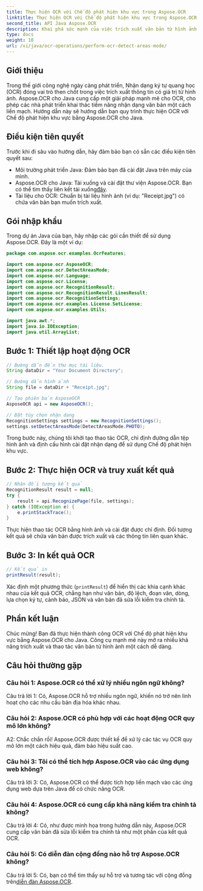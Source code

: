 ```yaml
---
title: Thực hiện OCR với Chế độ phát hiện khu vực trong Aspose.OCR
linktitle: Thực hiện OCR với Chế độ phát hiện khu vực trong Aspose.OCR
second_title: API Java Aspose.OCR
description: Khai phá sức mạnh của việc trích xuất văn bản từ hình ảnh bằng Aspose.OCR cho Java. Hướng dẫn toàn diện về OCR với Chế độ phát hiện khu vực.
type: docs
weight: 10
url: /vi/java/ocr-operations/perform-ocr-detect-areas-mode/
---
```

## Giới thiệu

Trong thế giới công nghệ ngày càng phát triển, Nhận dạng ký tự quang học (OCR) đóng vai trò then chốt trong việc trích xuất thông tin có giá trị từ hình ảnh. Aspose.OCR cho Java cung cấp một giải pháp mạnh mẽ cho OCR, cho phép các nhà phát triển khai thác tiềm năng nhận dạng văn bản một cách liền mạch. Hướng dẫn này sẽ hướng dẫn bạn quy trình thực hiện OCR với Chế độ phát hiện khu vực bằng Aspose.OCR cho Java.

## Điều kiện tiên quyết

Trước khi đi sâu vào hướng dẫn, hãy đảm bảo bạn có sẵn các điều kiện tiên quyết sau:

- Môi trường phát triển Java: Đảm bảo bạn đã cài đặt Java trên máy của mình.
-  Aspose.OCR cho Java: Tải xuống và cài đặt thư viện Aspose.OCR. Bạn có thể tìm thấy liên kết tải xuống[đây](https://releases.aspose.com/ocr/java/).
- Tài liệu cho OCR: Chuẩn bị tài liệu hình ảnh (ví dụ: "Receipt.jpg") có chứa văn bản bạn muốn trích xuất.

## Gói nhập khẩu

Trong dự án Java của bạn, hãy nhập các gói cần thiết để sử dụng Aspose.OCR. Đây là một ví dụ:

```java
package com.aspose.ocr.examples.OcrFeatures;

import com.aspose.ocr.AsposeOCR;
import com.aspose.ocr.DetectAreasMode;
import com.aspose.ocr.Language;
import com.aspose.ocr.License;
import com.aspose.ocr.RecognitionResult;
import com.aspose.ocr.RecognitionResult.LinesResult;
import com.aspose.ocr.RecognitionSettings;
import com.aspose.ocr.examples.License.SetLicense;
import com.aspose.ocr.examples.Utils;

import java.awt.*;
import java.io.IOException;
import java.util.ArrayList;
```

## Bước 1: Thiết lập hoạt động OCR

```java
// Đường dẫn đến thư mục tài liệu.
String dataDir = "Your Document Directory";

// Đường dẫn hình ảnh
String file = dataDir + "Receipt.jpg";

// Tạo phiên bản AsposeOCR
AsposeOCR api = new AsposeOCR();

// Đặt tùy chọn nhận dạng
RecognitionSettings settings = new RecognitionSettings();
settings.setDetectAreasMode(DetectAreasMode.PHOTO);
```

Trong bước này, chúng tôi khởi tạo thao tác OCR, chỉ định đường dẫn tệp hình ảnh và định cấu hình cài đặt nhận dạng để sử dụng Chế độ phát hiện khu vực.

## Bước 2: Thực hiện OCR và truy xuất kết quả

```java
// Nhận đối tượng kết quả
RecognitionResult result = null;
try {
    result = api.RecognizePage(file, settings);
} catch (IOException e) {
    e.printStackTrace();
}
```

Thực hiện thao tác OCR bằng hình ảnh và cài đặt được chỉ định. Đối tượng kết quả sẽ chứa văn bản được trích xuất và các thông tin liên quan khác.

## Bước 3: In kết quả OCR

```java
// Kết quả in
printResult(result);
```

Xác định một phương thức (`printResult`) để hiển thị các khía cạnh khác nhau của kết quả OCR, chẳng hạn như văn bản, độ lệch, đoạn văn, dòng, lựa chọn ký tự, cảnh báo, JSON và văn bản đã sửa lỗi kiểm tra chính tả.

## Phần kết luận

Chúc mừng! Bạn đã thực hiện thành công OCR với Chế độ phát hiện khu vực bằng Aspose.OCR cho Java. Công cụ mạnh mẽ này mở ra nhiều khả năng trích xuất và thao tác văn bản từ hình ảnh một cách dễ dàng.

## Câu hỏi thường gặp

### Câu hỏi 1: Aspose.OCR có thể xử lý nhiều ngôn ngữ không?

Câu trả lời 1: Có, Aspose.OCR hỗ trợ nhiều ngôn ngữ, khiến nó trở nên linh hoạt cho các nhu cầu bản địa hóa khác nhau.

### Câu hỏi 2: Aspose.OCR có phù hợp với các hoạt động OCR quy mô lớn không?

A2: Chắc chắn rồi! Aspose.OCR được thiết kế để xử lý các tác vụ OCR quy mô lớn một cách hiệu quả, đảm bảo hiệu suất cao.

### Câu hỏi 3: Tôi có thể tích hợp Aspose.OCR vào các ứng dụng web không?

Câu trả lời 3: Có, Aspose.OCR có thể được tích hợp liền mạch vào các ứng dụng web dựa trên Java để có chức năng OCR.

### Câu hỏi 4: Aspose.OCR có cung cấp khả năng kiểm tra chính tả không?

Câu trả lời 4: Có, như được minh họa trong hướng dẫn này, Aspose.OCR cung cấp văn bản đã sửa lỗi kiểm tra chính tả như một phần của kết quả OCR.

### Câu hỏi 5: Có diễn đàn cộng đồng nào hỗ trợ Aspose.OCR không?

 Câu trả lời 5: Có, bạn có thể tìm thấy sự hỗ trợ và tương tác với cộng đồng trên[diễn đàn Aspose.OCR](https://forum.aspose.com/c/ocr/16).